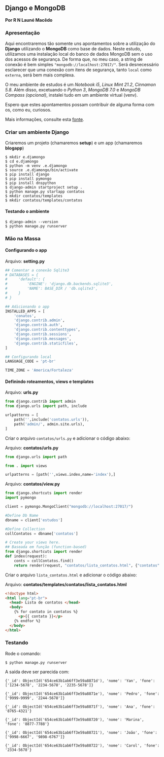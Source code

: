 ## Django e MongoDB

**Por R N Launé Macêdo**

### Apresentação

Aqui encontraremos tão somente  uns apontamentos sobre a utilização do **Django** utilizando o **MongoDB** como base de dados. Neste estudo, utilizamos uma instalação local do banco de dados MongoDB sem o uso dos acessos de segurança. De forma que, no meu caso, a string de conexão é bem simples `"mongodb://localhost:27017/"`. Será desnecessário esclarecer que uma conexão com itens de segurança, tanto `local` como `externa`, será bem mais complexa.

O meu ambiente de estudos é um *Notebook i5*, *Linux Mint 21.2*, *Cinnamon 5.8*. Além disso, excetuando o *Python 3*, *MongoDB 7.0* e *MongoDB Compass (opcional)*, instalei tudo em um ambiente virtual (venv).

Espero que estes apontamentos possam contribuir de alguma forma com os, como eu, curiosos.

Mais informações, consulte esta [fonte](https://www.digitalocean.com/community/tutorials/how-to-connect-a-django-app-to-mongodb-with-pymongo).

### Criar um ambiente Django

Criaremos um projeto (chamaremos **setup**) e um app (chamaremos **blogapp**)

````shell
$ mkdir e.djamongo
$ cd e.djamongo
$ python -m venv .e.djamongo
$ source .e.djamongo/bin/activate
$ pip install django
$ pip install pymongo
$ pip install dnspython
$ django-admin startproject setup .
$ python manage.py startapp contatos
$ mkdir contatos/templates
$ mkdir contatos/templates/contatos
````

#### Testando o ambiente

````shell
$ django-admin --version
$ python manage.py runserver
````

### Mão na Massa

#### Configurando o app

Arquivo: **setting.py**

````python
## Comentar a conexão Sqlite3
# DATABASES = {
#     'default': {
#         'ENGINE': 'django.db.backends.sqlite3',
#         'NAME': BASE_DIR / 'db.sqlite3',
#     }
# }
````

```python
## Adicionando o app
INSTALLED_APPS = [
    'conatos',
    'django.contrib.admin',
    'django.contrib.auth',
    'django.contrib.contenttypes',
    'django.contrib.sessions',
    'django.contrib.messages',
    'django.contrib.staticfiles',
]
```



````python
## Configurando local
LANGUAGE_CODE = 'pt-br'

TIME_ZONE = 'America/Fortaleza'
````



#### Definindo roteamentos, views e templates

Arquivo: **urls.py**

```python
from django.contrib import admin
from django.urls import path, include

urlpatterns = [
    path('',include('contatos.urls')),
    path('admin/', admin.site.urls),
]
```



Criar o arquivo `contatos/urls.py` e adicionar o código abaixo:

Arquivo: **contatos/urls.py**

```python
from django.urls import path

from . import views

urlpatterns = [path('',views.index,name='index'),]
```



Arquivo: **contatos/view.py**

```python
from django.shortcuts import render
import pymongo

client = pymongo.MongoClient("mongodb://localhost:27017/")

#Define Db Name
dbname = client['estudos']

#Define Collection
collContatos = dbname['contatos']

# Create your views here.
## Baseada em função (function-based)
from django.shortcuts import render
def index(request):
    conts = collContatos.find()
    return render(request, "contatos/lista_contatos.html", {"contatos": conts})
```



Criar o arquivo `lista_contatos.html` e adicionar o código abaixo:

Arquivo: **contatos/templates/contatos/lista_contatos.html**

```html
<!doctype html>
<html lang="pt-br">
  <head> Lista de contatos </head>
  <body>
    {% for contato in contatos %}
      <p>{{ contato }}</p>
    {% endfor %}
  </body>
</html>
```



### Testando

Rode o comando:

````shell
$ python manage.py runserver
````

A saída deve ser parecida com:

````
{'_id': ObjectId('654ce63b1ab6ff3e59a8871d'), 'nome': 'Yan', 'fone': ['1234-5678', '2234-5678', '2235-5678']}

{'_id': ObjectId('654ce63b1ab6ff3e59a8871e'), 'nome': 'Pedro', 'fone': ['9999-9999', '2244-5678']}

{'_id': ObjectId('654ce63b1ab6ff3e59a8871f'), 'nome': 'Ana', 'fone': '8765-4321'}

{'_id': ObjectId('654ce63b1ab6ff3e59a88720'), 'nome': 'Marina', 'fone': '8877-7788'}

{'_id': ObjectId('654ce63b1ab6ff3e59a88721'), 'nome': 'João', 'fone': ['9998-6667', '9898-6767']}

{'_id': ObjectId('654ce63b1ab6ff3e59a88722'), 'nome': 'Carol', 'fone': '2334-5678'}
````

